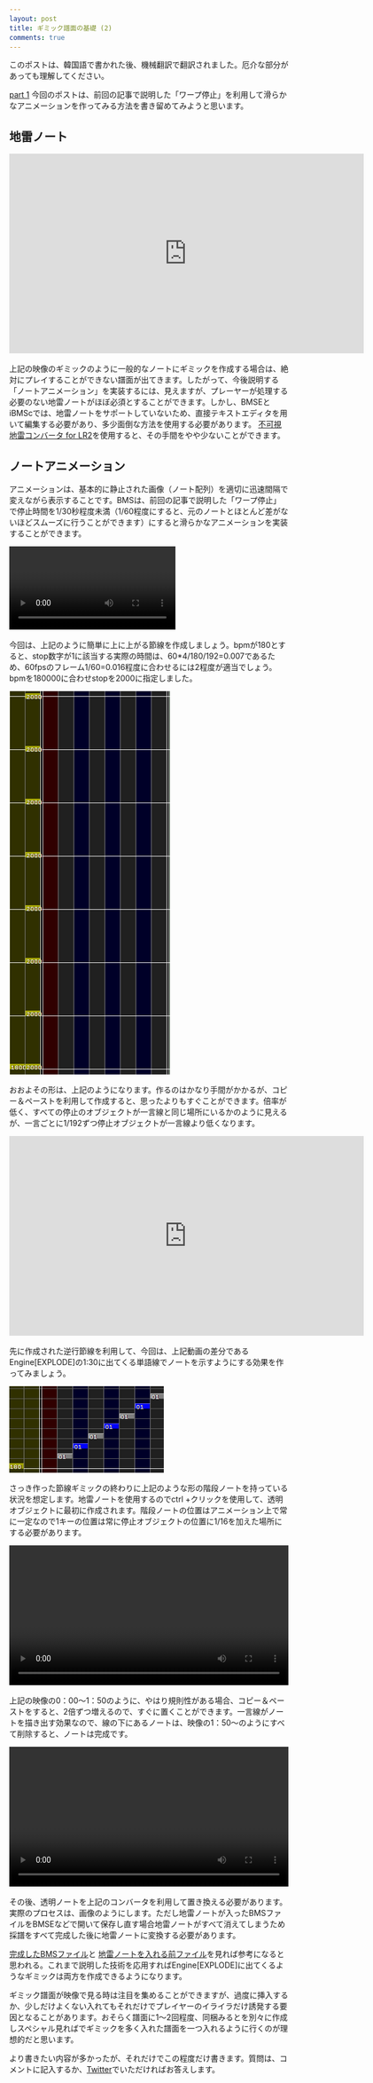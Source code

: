 ```yaml
---
layout: post
title: ギミック譜面の基礎 (2)
comments: true
---
```


このポストは、韓国語で書かれた後、機械翻訳で翻訳されました。厄介な部分があっても理解してください。

[part 1](https://tejawha.github.io/2016/12/16/intorduction-to-gimmicked-object/)
今回のポストは、前回の記事で説明した「ワープ停止」を利用して滑らかなアニメーションを作ってみる方法を書き留めてみようと思います。

## 地雷ノート

<iframe width="640" height="360" src="https://www.youtube.com/embed/mBdZ2tCtse4" frameborder="0" allowfullscreen></iframe>

上記の映像のギミックのように一般的なノートにギミックを作成する場合は、絶対にプレイすることができない譜面が出てきます。したがって、今後説明する「ノートアニメーション」を実装するには、見えますが、プレーヤーが処理する必要のない地雷ノートがほぼ必須とすることができます。しかし、BMSEとiBMScでは、地雷ノートをサポートしていないため、直接テキストエディタを用いて編集する必要があり、多少面倒な方法を使用する必要があります。 [不可視地雷コンバータ for LR2](http://nekokan.dyndns.info/%7Eotlovers/guidance/guidance_4b.html)を使用すると、その手間をやや少ないことができます。

## ノートアニメーション

アニメーションは、基本的に静止された画像（ノート配列）を適切に迅速間隔で変えながら表示することです。BMSは、前回の記事で説明した「ワープ停止」で停止時間を1/30秒程度未満（1/60程度にすると、元のノートとほとんど差がないほどスムーズに行うことができます）にすると滑らかなアニメーションを実装することができます。

<video controls>
    <source src="/assets/2016-12-19/backward.webm" type="video/webm">
</video>

今回は、上記のように簡単に上に上がる節線を作成しましょう。bpmが180とすると、stop数字が1に該当する実際の時間は、60*4/180/192=0.007であるため、60fpsのフレーム1/60=0.016程度に合わせるには2程度が適当でしょう。bpmを180000に合わせstopを2000に指定しました。

![backward](/assets/2016-12-19/backward.png)

おおよその形は、上記のようになります。作るのはかなり手間がかかるが、コピー＆ペーストを利用して作成すると、思ったよりもすぐことができます。倍率が低く、すべての停止のオブジェクトが一言線と同じ場所にいるかのように見えるが、一言ごとに1/192ずつ停止オブジェクトが一言線より低くなります。

<iframe width="640" height="360" src="https://www.youtube.com/embed/1BP8X6bWNBA" frameborder="0" allowfullscreen></iframe>

先に作成された逆行節線を利用して、今回は、上記動画の差分であるEngine[EXPLODE]の1:30に出てくる単語線でノートを示すようにする効果を作ってみましょう。

![noteback](/assets/2016-12-19/noteback1.png)

さっき作った節線ギミックの終わりに上記のような形の階段ノートを持っている状況を想定します。地雷ノートを使用するのでctrl +クリックを使用して、透明オブジェクトに最初に作成されます。階段ノートの位置はアニメーション上で常に一定なので1キーの位置は常に停止オブジェクトの位置に1/16を加えた場所にする必要があります。


<video controls width = "100%">
    <source src="/assets/2016-12-19/copypaste.webm" type="video/webm">
</video>

上記の映像の0：00〜1：50のように、やはり規則性がある場合、コピー＆ペーストをすると、2倍ずつ増えるので、すぐに置くことができます。一言線がノートを描き出す効果なので、線の下にあるノートは、映像の1：50〜のようにすべて削除すると、ノートは完成です。

<video controls width = "100%">
    <source src="/assets/2016-12-19/landmine.webm" type="video/webm">
</video>

その後、透明ノートを上記のコンバータを利用して置き換える必要があります。実際のプロセスは、画像のようにします。ただし地雷ノートが入ったBMSファイルをBMSEなどで開いて保存し直す場合地雷ノートがすべて消えてしまうため採譜をすべて完成した後に地雷ノートに変換する必要があります。


[完成したBMSファイル](/assets/2016-12-19/backward.bms)と [地雷ノートを入れる前ファイル](/assets/2016-12-19/backward_before.bms)を見れば参考になると思われる。これまで説明した技術を応用すればEngine[EXPLODE]に出てくるようなギミックは両方を作成できるようになります。

ギミック譜面が映像で見る時は注目を集めることができますが、過度に挿入するか、少しだけよくない入れてもそれだけでプレイヤーのイライラだけ誘発する要因となることがあります。おそらく譜面に1〜2回程度、同梱みるとを別々に作成しスペシャル見ればでギミックを多く入れた譜面を一つ入れるように行くのが理想的だと思います。

より書きたい内容が多かったが、それだけでこの程度だけ書きます。質問は、コメントに記入するか、[Twitter](https://twitter.com/xxyzzzzz)でいただければお答えします。
